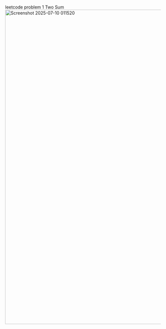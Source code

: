 leetcode problem 1 Two Sum
<img width="1920" height="1020" alt="Screenshot 2025-07-10 011520" src="https://github.com/user-attachments/assets/b5baf09e-7d93-432e-8ac5-8a38df2eb367" />
